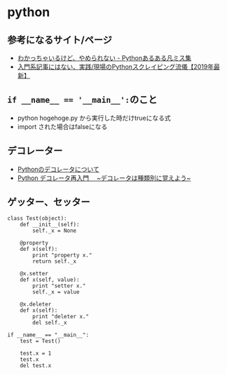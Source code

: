 # python
## 参考になるサイト/ページ
- [わかっちゃいるけど、やめられない - Pythonあるある凡ミス集](https://qiita.com/tag1216/items/3db4d58b2f4e58c86103)
- [入門系記事にはない、実践/現場のPythonスクレイピング流儀【2019年最新】](https://qiita.com/ryuta69/items/c84501993635c72540a7)
##  `if __name__ == '__main__':`のこと
- python hogehoge.py から実行した時だけtrueになる式
- import された場合はfalseになる

## デコレーター
- [Pythonのデコレータについて](https://qiita.com/mtb_beta/items/d257519b018b8cd0cc2e)
- [Python デコレータ再入門　 ~デコレータは種類別に覚えよう~](https://qiita.com/macinjoke/items/1be6cf0f1f238b5ba01b)
## ゲッター、セッター
```
class Test(object):
    def __init__(self):
        self._x = None

    @property
    def x(self):
        print "property x."
        return self._x

    @x.setter
    def x(self, value):
        print "setter x."
        self._x = value

    @x.deleter
    def x(self):
        print "deleter x."
        del self._x

if __name__ == "__main__":
    test = Test()

    test.x = 1
    test.x
    del test.x

```